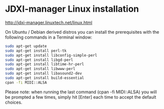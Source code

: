 # JDXI-manager Linux installation

http://jdxi-manager.linuxtech.net/linux.html     


On Ubuntu / Debian derived distros you can install the prerequisites with the following commands in a Terminal window:

```sh
sudo apt-get update
sudo apt-get install perl-tk
sudo apt-get install libconfig-simple-perl
sudo apt-get install libgd-perl
sudo apt-get install libtime-hr-perl
sudo apt-get install libwww-perl
sudo apt-get install libasound2-dev
sudo apt-get install build-essential
cpan -fi MIDI::ALSA
```

Please note: when running the last command (cpan -fi MIDI::ALSA) you will be prompted a few times, simply hit [Enter] each time to accept the default choices.
